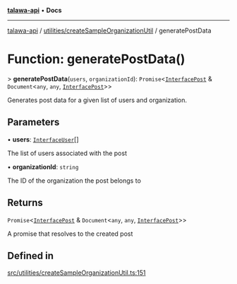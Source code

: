 [**talawa-api**](../../../README.md) • **Docs**

***

[talawa-api](../../../modules.md) / [utilities/createSampleOrganizationUtil](../README.md) / generatePostData

# Function: generatePostData()

\> **generatePostData**(`users`, `organizationId`): `Promise`\<[`InterfacePost`](../../../models/Post/interfaces/InterfacePost.md) & `Document`\<`any`, `any`, [`InterfacePost`](../../../models/Post/interfaces/InterfacePost.md)\>\>

Generates post data for a given list of users and organization.

## Parameters

• **users**: [`InterfaceUser`](../../../models/User/interfaces/InterfaceUser.md)[]

The list of users associated with the post

• **organizationId**: `string`

The ID of the organization the post belongs to

## Returns

`Promise`\<[`InterfacePost`](../../../models/Post/interfaces/InterfacePost.md) & `Document`\<`any`, `any`, [`InterfacePost`](../../../models/Post/interfaces/InterfacePost.md)\>\>

A promise that resolves to the created post

## Defined in

[src/utilities/createSampleOrganizationUtil.ts:151](https://github.com/PalisadoesFoundation/talawa-api/blob/a6e7ac91b581c9109559657faf0f934f3eb41fe7/src/utilities/createSampleOrganizationUtil.ts#L151)
